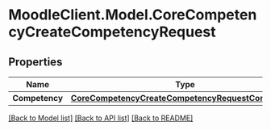 # MoodleClient.Model.CoreCompetencyCreateCompetencyRequest

## Properties

Name | Type | Description | Notes
------------ | ------------- | ------------- | -------------
**Competency** | [**CoreCompetencyCreateCompetencyRequestCompetency**](CoreCompetencyCreateCompetencyRequestCompetency.md) |  | 

[[Back to Model list]](../README.md#documentation-for-models) [[Back to API list]](../README.md#documentation-for-api-endpoints) [[Back to README]](../README.md)


